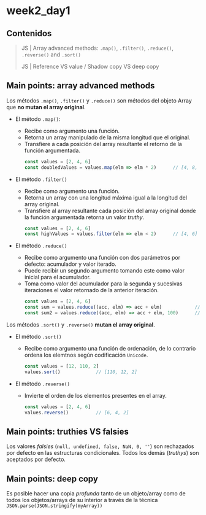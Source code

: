 # week2_day1

## Contenidos

> JS | Array advanced methods: `.map()`, `.filter()`, `.reduce()`, `.reverse()` and `.sort()`
> 
> JS | Reference VS value / Shadow copy VS deep copy


## Main points: array advanced methods

Los métodos `.map()`, `.filter()` y `.reduce()` son métodos del objeto Array que **no mutan el array original**.

- El método `.map()`:
  - Recibe como argumento una función.
  - Retorna un array manipulado de la misma longitud que el original.
  - Transfiere a cada posición del array resultante el retorno de la función argumentada.
    ````javascript
    const values = [2, 4, 6]
    const doubledValues = values.map(elm => elm * 2)      // [4, 8, 12]
    ````
    
- El método `.filter()`
  - Recibe como argumento una función.
  - Retorna un array con una longitud máxima igual a la longitud del array original.
  - Transfiere al array resultante cada posición del array original donde la función argumentada retorna un valor _truthy_.
    ````javascript
    const values = [2, 4, 6]
    const highValues = values.filter(elm => elm < 2)      // [4, 6] 
    ````
  
- El método `.reduce()` 
  - Recibe como argumento una función con dos parámetros por defecto: acumulador y valor iterado.
  - Puede recibir un segundo argumento tomando este como valor inicial para el acumulador.
  - Toma como valor del acumulador para la segunda y sucesivas iteraciones el valor retornado de la anterior iteración.
    ````javascript
    const values = [2, 4, 6]
    const sum = values.reduce((acc, elm) => acc + elm)            // 12 
    const sum2 = values.reduce((acc, elm) => acc + elm, 100)      // 112 
    ````
  
Los métodos `.sort()` y `.reverse()` **mutan el array original**.

- El método `.sort()` 
  - Recibe como argumento una función de ordenación, de lo contrario ordena los elemtnos según codificación `Unicode`.
    ````javascript
    const values = [12, 110, 2]
    values.sort()             // [110, 12, 2]
    ````

- El método `.reverse()` 
  - Invierte el orden de los elementos presentes en el array.
    ````javascript
    const values = [2, 4, 6]
    values.reverse()          // [6, 4, 2]
    ````
 
## Main points: truthies VS falsies
Los valores _falsies_ (`null, undefined, false, NaN, 0, ''`) son rechazados por defecto en las estructuras condicionales. Todos los demás (_truthys_) son aceptados por defecto.

## Main points: deep copy
Es posible hacer una copia _profunda_ tanto de un objeto/array como de todos los objetos/arrays de su interior a través de la técnica `JSON.parse(JSON.stringify(myArray))`
